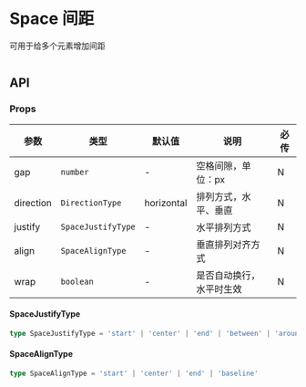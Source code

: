 # Space 间距

可用于给多个元素增加间距

```vue playground=2m8i6vg

```

## API

### Props

| 参数      | 类型               | 默认值     | 说明                     | 必传 |
| --------- | ------------------ | ---------- | ------------------------ | ---- |
| gap       | `number`           | -          | 空格间隙，单位：px       | N    |
| direction | `DirectionType`    | horizontal | 排列方式，水平、垂直     | N    |
| justify   | `SpaceJustifyType` | -          | 水平排列方式             | N    |
| align     | `SpaceAlignType`   | -          | 垂直排列对齐方式         | N    |
| wrap      | `boolean`          | -          | 是否自动换行，水平时生效 | N    |

#### SpaceJustifyType

```typescript
type SpaceJustifyType = 'start' | 'center' | 'end' | 'between' | 'around' | 'evenly'
```

#### SpaceAlignType

```typescript
type SpaceAlignType = 'start' | 'center' | 'end' | 'baseline'
```
